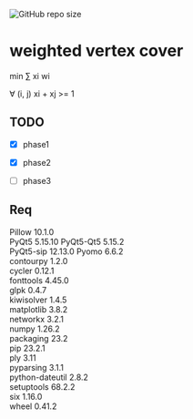 <p>
  <img alt="GitHub repo size" src="https://img.shields.io/github/repo-size/Discrete-optimization/weighted-vertex-cover">
</p>

# weighted vertex cover

min $\sum$	xi wi

$\forall$ (i, j) xi + xj >= 1

## TODO

- [x] phase1
- [x] phase2
- [ ] phase3


## Req

Pillow	10.1.0	
PyQt5	5.15.10	
PyQt5-Qt5	5.15.2	
PyQt5-sip	12.13.0	
Pyomo	6.6.2	
contourpy	1.2.0	
cycler	0.12.1	
fonttools	4.45.0	
glpk	0.4.7	
kiwisolver	1.4.5	
matplotlib	3.8.2	
networkx	3.2.1	
numpy	1.26.2	
packaging	23.2	
pip	23.2.1	
ply	3.11	
pyparsing	3.1.1	
python-dateutil	2.8.2	
setuptools	68.2.2	
six	1.16.0	
wheel	0.41.2	
